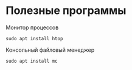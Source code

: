 # Полезные программы

Монитор процессов

```
sudo apt install htop
```

Консольный файловый менеджер

```
sudo apt install mc
```